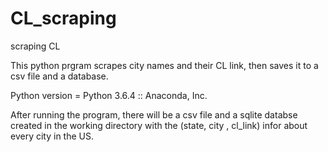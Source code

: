 # CL_scraping
scraping CL

This python prgram scrapes city names and their CL link, then saves it to a csv file and a database.


Python version = Python 3.6.4 :: Anaconda, Inc.

After running the program, there will be a csv file and a sqlite databse created in the working directory with
the (state, city , cl_link) infor about every city in the US.





